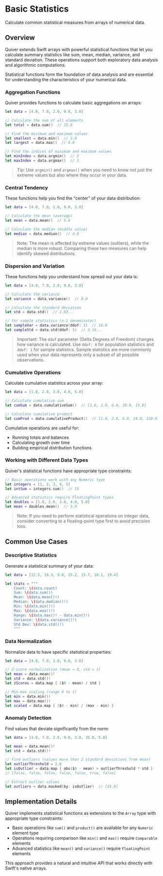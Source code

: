 # Basic Statistics

Calculate common statistical measures from arrays of numerical data.

## Overview

Quiver extends Swift arrays with powerful statistical functions that let you calculate summary statistics like sum, mean, median, variance, and standard deviation. These operations support both exploratory data analysis and algorithmic computations.

Statistical functions form the foundation of data analysis and are essential for understanding the characteristics of your numerical data.

### Aggregation Functions

Quiver provides functions to calculate basic aggregations on arrays:

```swift
let data = [4.0, 7.0, 2.0, 9.0, 3.0]

// Calculate the sum of all elements
let total = data.sum()  // 25.0

// Find the minimum and maximum values
let smallest = data.min()  // 2.0
let largest = data.max()  // 9.0

// Find the indices of minimum and maximum values
let minIndex = data.argmin()  // 2
let maxIndex = data.argmax()  // 3
```

> Tip: Use `argmin()` and `argmax()` when you need to know not just the extreme values but also where they occur in your data.

### Central Tendency

These functions help you find the "center" of your data distribution:

```swift
let data = [4.0, 7.0, 2.0, 9.0, 3.0]

// Calculate the mean (average)
let mean = data.mean()  // 5.0

// Calculate the median (middle value)
let median = data.median()  // 4.0
```

> Note: The mean is affected by extreme values (outliers), while the median is more robust. Comparing these two measures can help identify skewed distributions.

### Dispersion and Variation

These functions help you understand how spread out your data is:

```swift
let data = [4.0, 7.0, 2.0, 9.0, 3.0]

// Calculate the variance
let variance = data.variance()  // 8.0

// Calculate the standard deviation
let std = data.std()  // 2.83...

// For sample statistics (n-1 denominator)
let sampleVar = data.variance(ddof: 1)  // 10.0
let sampleStd = data.std(ddof: 1)  // 3.16...
```

> Important: The `ddof` parameter (Delta Degrees of Freedom) changes how variance is calculated. Use `ddof: 0` for population statistics and `ddof: 1` for sample statistics. Sample statistics are more commonly used when your data represents only a subset of all possible observations.

### Cumulative Operations

Calculate cumulative statistics across your array:

```swift
let data = [1.0, 2.0, 3.0, 4.0, 5.0]

// Calculate cumulative sum
let cumSum = data.cumulativeSum()  // [1.0, 3.0, 6.0, 10.0, 15.0]

// Calculate cumulative product
let cumProd = data.cumulativeProduct()  // [1.0, 2.0, 6.0, 24.0, 120.0]
```

Cumulative operations are useful for:
- Running totals and balances
- Calculating growth over time
- Building empirical distribution functions

### Working with Different Data Types

Quiver's statistical functions have appropriate type constraints:

```swift
// Basic operations work with any Numeric type
let integers = [1, 2, 3, 4, 5]
let intSum = integers.sum()  // 15

// Advanced statistics require FloatingPoint types
let doubles = [1.0, 2.0, 3.0, 4.0, 5.0]
let mean = doubles.mean()  // 3.0
```

> Note: If you need to perform statistical operations on integer data, consider converting to a floating-point type first to avoid precision loss.

## Common Use Cases

### Descriptive Statistics

Generate a statistical summary of your data:

```swift
let data = [12.5, 18.3, 9.8, 15.2, 13.7, 10.1, 19.4]

let stats = """
    Count: \(data.count)
    Sum: \(data.sum())
    Mean: \(data.mean()!)
    Median: \(data.median()!)
    Min: \(data.min()!)
    Max: \(data.max()!)
    Range: \(data.max()! - data.min()!)
    Variance: \(data.variance()!)
    Std Dev: \(data.std()!)
    """
```

### Data Normalization

Normalize data to have specific statistical properties:

```swift
let data = [4.0, 7.0, 2.0, 9.0, 3.0]

// Z-score normalization (mean = 0, std = 1)
let mean = data.mean()!
let std = data.std()!
let zScores = data.map { ($0 - mean) / std }

// Min-max scaling (range 0 to 1)
let min = data.min()!
let max = data.max()!
let scaled = data.map { ($0 - min) / (max - min) }
```

### Anomaly Detection

Find values that deviate significantly from the norm:

```swift
let data = [4.0, 7.0, 2.0, 9.0, 3.0, 35.0, 5.0]

let mean = data.mean()!
let std = data.std()!

// Find outliers (values more than 2 standard deviations from mean)
let outlierThreshold = 2.0
let isOutlier = data.map { abs($0 - mean) > outlierThreshold * std }
// [false, false, false, false, false, true, false]

// Extract outlier values
let outliers = data.masked(by: isOutlier)  // [35.0]
```

## Implementation Details

Quiver implements statistical functions as extensions to the `Array` type with appropriate type constraints:

- Basic operations like `sum()` and `product()` are available for any `Numeric` element type
- Operations requiring comparison like `min()` and `max()` require `Comparable` elements
- Advanced statistics like `mean()` and `variance()` require `FloatingPoint` elements

This approach provides a natural and intuitive API that works directly with Swift's native arrays.
